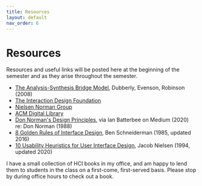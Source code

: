 ```yaml
---
title: Resources
layout: default
nav_order: 6
---
```

# Resources

Resources and useful links will be posted here at the beginning of the semester and as they arise throughout the semester.

- [The Analysis-Synthesis Bridge Model](https://www.dubberly.com/articles/interactions-the-analysis-synthesis-bridge-model.html), Dubberly, Evenson, Robinson (2008)
- [The Interaction Design Foundation](https://www.interaction-design.org/)
- [Nielsen Norman Group](https://www.nngroup.com/)
- [ACM Digital Library](https://dl.acm.org/)
- [Don Norman's Design Principles](https://uxdesign.cc/ux-psychology-principles-seven-fundamental-design-principles-39c420a05f84), via Ian Batterbee on Medium (2020) re: Don Norman (1988)
- [8 Golden Rules of Interface Design](https://www.cs.umd.edu/users/ben/goldenrules.html), Ben Schneiderman (1985, updated 2016)
- [10 Usability Heuristics for User Interface Design](https://www.nngroup.com/articles/ten-usability-heuristics/), Jacob Nielsen (1994, updated 2020)

I have a small collection of HCI books in my office, and am happy to lend them to students in the class on a first-come, first-served basis. Please stop by during office hours to check out a book. 